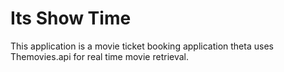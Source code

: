 # Its Show Time
This application is a movie ticket booking application theta uses Themovies.api for real time movie retrieval.
